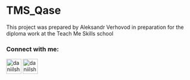 # TMS_Qase
This project was prepared by Aleksandr Verhovod in preparation for the diploma work at the Teach Me Skills school

### Connect with me:
<p align="left">
<a href="https://t.me/MrAlexandr_V" target="blank"><img align="center" src="https://raw.githubusercontent.com/daniilshat/daniilshat/2d7eafe5250314b3d422c86b35de062e0f1f5178/icons/Telegram.svg" alt="daniilshat" height="40" width="40" /></a>
<a href="https://join.skype.com/invite/lRtgPnSkXOPz" target="blank"><img align="center" src="https://i.pinimg.com/originals/12/ef/48/12ef48f4f80af98b24d531b99c369039.png" alt="daniilshat" height="40" width="40" /></a>

</p>

